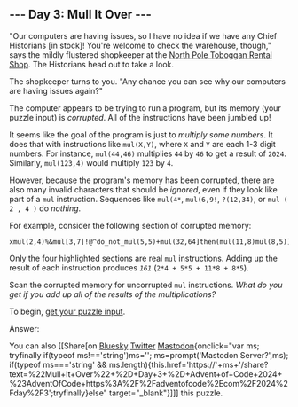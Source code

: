 ## \-\-- Day 3: Mull It Over \-\--

\"Our computers are having issues, so I have no idea if we have any
Chief Historians [in
stock]!
You\'re welcome to check the warehouse, though,\" says the mildly
flustered shopkeeper at the [North Pole Toboggan Rental
Shop](/2020/day/2). The Historians head out to take a look.

The shopkeeper turns to you. \"Any chance you can see why our computers
are having issues again?\"

The computer appears to be trying to run a program, but its memory (your
puzzle input) is *corrupted*. All of the instructions have been jumbled
up!

It seems like the goal of the program is just to *multiply some
numbers*. It does that with instructions like `mul(X,Y)`, where `X` and
`Y` are each 1-3 digit numbers. For instance, `mul(44,46)` multiplies
`44` by `46` to get a result of `2024`. Similarly, `mul(123,4)` would
multiply `123` by `4`.

However, because the program\'s memory has been corrupted, there are
also many invalid characters that should be *ignored*, even if they look
like part of a `mul` instruction. Sequences like `mul(4*`, `mul(6,9!`,
`?(12,34)`, or `mul ( 2 , 4 )` do *nothing*.

For example, consider the following section of corrupted memory:

    xmul(2,4)%&mul[3,7]!@^do_not_mul(5,5)+mul(32,64]then(mul(11,8)mul(8,5))

Only the four highlighted sections are real `mul` instructions. Adding
up the result of each instruction produces *`161`*
(`2*4 + 5*5 + 11*8 + 8*5`).

Scan the corrupted memory for uncorrupted `mul` instructions. *What do
you get if you add up all of the results of the multiplications?*

To begin, [get your puzzle input](3/input).

Answer:

You can also [\[Share[on
[Bluesky](https://bsky.app/intent/compose?text=%22Mull+It+Over%22+%2D+Day+3+%2D+Advent+of+Code+2024+%23AdventOfCode+https%3A%2F%2Fadventofcode%2Ecom%2F2024%2Fday%2F3)
[Twitter](https://twitter.com/intent/tweet?text=%22Mull+It+Over%22+%2D+Day+3+%2D+Advent+of+Code+2024&url=https%3A%2F%2Fadventofcode%2Ecom%2F2024%2Fday%2F3&related=ericwastl&hashtags=AdventOfCode)
[Mastodon](javascript:void(0);){onclick="var ms; tryfinally if(typeof ms!=='string')ms=''; ms=prompt('Mastodon Server?',ms); if(typeof ms==='string' && ms.length){this.href='https://'+ms+'/share?text=%22Mull+It+Over%22+%2D+Day+3+%2D+Advent+of+Code+2024+%23AdventOfCode+https%3A%2F%2Fadventofcode%2Ecom%2F2024%2Fday%2F3';tryfinally}else"
target="_blank"}]\]] this puzzle.
